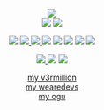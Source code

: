 <p align="center">
  <a target="_blank" href="https://github.com/carolesdaughter"><img src="https://lanyard-profile-readme.vercel.app/api/394318793637232641" max-width="100%"></a>
  <br>
  <a target="_blank" href="https://github.com/carolesdaughter"><img src="https://raw.githubusercontent.com/carolesdaughter/github-stats/master/generated/overview.svg#gh-dark-mode-only"></a>
  <a target="_blank" href="https://github.com/carolesdaughter"><img src="https://raw.githubusercontent.com/carolesdaughter/github-stats/master/generated/languages.svg#gh-dark-mode-only"></a>
</p>

<p align="center">
    <a target="_blank" href="https://github.com/carolesdaughter"><img src="https://img.shields.io/badge/python-3670A0?style=for-the-badge&logo=python&logoColor=ffdd54"></a>
    <a target="_blank" href="https://github.com/carolesdaughter"><img src="https://img.shields.io/badge/javascript-%23323330.svg?style=for-the-badge&logo=javascript&logoColor=%23F7DF1E">
      <a target="_blank" href="https://github.com/carolesdaughter"><img src="https://img.shields.io/badge/node.js-6DA55F?style=for-the-badge&logo=node.js&logoColor=white">
    <a target="_blank" href="https://github.com/carolesdaughter"><img src="https://img.shields.io/badge/lua-%232C2D72.svg?style=for-the-badge&logo=lua&logoColor=white"></a>
    <a target="_blank" href="https://github.com/carolesdaughter"><img src="https://img.shields.io/badge/c%23-%23239120.svg?style=for-the-badge&logo=c-sharp&logoColor=white"></a>
    <a target="_blank" href="https://github.com/carolesdaughter"><img src="https://img.shields.io/badge/c++-%2300599C.svg?style=for-the-badge&logo=c%2B%2B&logoColor=white"></a>
    <a target="_blank" href="https://github.com/carolesdaughter"><img src="https://img.shields.io/badge/html5-%23E34F26.svg?style=for-the-badge&logo=html5&logoColor=white"></a>
    <a target="_blank" href="https://github.com/carolesdaughter"><img src="https://img.shields.io/badge/css3-%231572B6.svg?style=for-the-badge&logo=css3&logoColor=white"></a>
</p>
  
<p align="center">
  <a target="_blank" href="https://discord.com/users/394318793637232641"><img src="https://img.shields.io/badge/Discord-%235865F2.svg?style=for-the-badge&logo=discord&logoColor=white">
  <a target="_blank" href="https://t.me/magnet73828267438382927478483732"><img src="https://img.shields.io/badge/Telegram-2CA5E0?style=for-the-badge&logo=telegram&logoColor=white"></a>
  <a target="_blank" href="https://www.youtube.com/@m_gnet/"><img src="https://img.shields.io/badge/YouTube-%23FF0000.svg?style=for-the-badge&logo=YouTube&logoColor=white"></a>
</p>

<p align="center">
  <a href="https://v3rmillion.net/member.php?action=profile&uid=2117509">my v3rmillion</a>
  <br>
  <a href="https://forum.wearedevs.net/profile?uid=67993">my wearedevs</a>
  <br>
  <a href="https://ogu.gg/hookfunction">my ogu</a>
</a>
